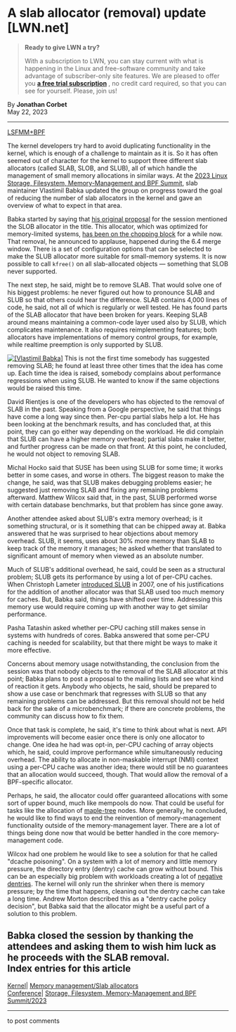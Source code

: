 # A slab allocator (removal) update [LWN.net]

> **Ready to give LWN a try?**
> 
> With a subscription to LWN, you can stay current with what is happening in the Linux and free-software community and take advantage of subscriber-only site features. We are pleased to offer you **[a free trial subscription](https://lwn.net/Promo/nst-trial/claim)** , no credit card required, so that you can see for yourself. Please, join us! 

By **Jonathan Corbet**  
May 22, 2023 

* * *

[LSFMM+BPF](/Articles/lsfmmbpf2023)

The kernel developers try hard to avoid duplicating functionality in the kernel, which is enough of a challenge to maintain as it is. So it has often seemed out of character for the kernel to support three different slab allocators (called SLAB, SLOB, and SLUB), all of which handle the management of small memory allocations in similar ways. At the [2023 Linux Storage, Filesystem, Memory-Management and BPF Summit](/Articles/lsfmmbpf2023), slab maintainer Vlastimil Babka updated the group on progress toward the goal of reducing the number of slab allocators in the kernel and gave an overview of what to expect in that area. 

Babka started by saying that [his original proposal](/ml/linux-mm/4b9fc9c6-b48c-198f-5f80-811a44737e5f@suse.cz/) for the session mentioned the SLOB allocator in the title. This allocator, which was optimized for memory-limited systems, [has been on the chopping block](/Articles/918344/) for a while now. That removal, he announced to applause, happened during the 6.4 merge window. There is a set of configuration options that can be selected to make the SLUB allocator more suitable for small-memory systems. It is now possible to call `kfree()` on all slab-allocated objects — something that SLOB never supported. 

The next step, he said, might be to remove SLAB. That would solve one of his biggest problems: he never figured out how to pronounce SLAB and SLUB so that others could hear the difference. SLAB contains 4,000 lines of code, he said, not all of which is regularly or well tested. He has found parts of the SLAB allocator that have been broken for years. Keeping SLAB around means maintaining a common-code layer used also by SLUB, which complicates maintenance. It also requires reimplementing features; both allocators have implementations of memory control groups, for example, while realtime preemption is only supported by SLUB. 

[![\[Vlastimil Babka\]](https://static.lwn.net/images/conf/2023/lsfmm/VlastimilBabka-sm.png)](/Articles/932206/) This is not the first time somebody has suggested removing SLAB; he found at least three other times that the idea has come up. Each time the idea is raised, somebody complains about performance regressions when using SLUB. He wanted to know if the same objections would be raised this time. 

David Rientjes is one of the developers who has objected to the removal of SLAB in the past. Speaking from a Google perspective, he said that things have come a long way since then. Per-cpu partial slabs help a lot. He has been looking at the benchmark results, and has concluded that, at this point, they can go either way depending on the workload. He did complain that SLUB can have a higher memory overhead; partial slabs make it better, and further progress can be made on that front. At this point, he concluded, he would not object to removing SLAB. 

Michal Hocko said that SUSE has been using SLUB for some time; it works better in some cases, and worse in others. The biggest reason to make the change, he said, was that SLUB makes debugging problems easier; he suggested just removing SLAB and fixing any remaining problems afterward. Matthew Wilcox said that, in the past, SLUB performed worse with certain database benchmarks, but that problem has since gone away. 

Another attendee asked about SLUB's extra memory overhead; is it something structural, or is it something that can be chipped away at. Babka answered that he was surprised to hear objections about memory overhead. SLUB, it seems, uses about 30% more memory than SLAB to keep track of the memory it manages; he asked whether that translated to significant amount of memory when viewed as an absolute number. 

Much of SLUB's additional overhead, he said, could be seen as a structural problem; SLUB gets its performance by using a lot of per-CPU caches. When Christoph Lameter [introduced SLUB](/Articles/229984/) in 2007, one of his justifications for the addition of another allocator was that SLAB used too much memory for caches. But, Babka said, things have shifted over time. Addressing this memory use would require coming up with another way to get similar performance. 

Pasha Tatashin asked whether per-CPU caching still makes sense in systems with hundreds of cores. Babka answered that some per-CPU caching is needed for scalability, but that there might be ways to make it more effective. 

Concerns about memory usage notwithstanding, the conclusion from the session was that nobody objects to the removal of the SLAB allocator at this point; Babka plans to post a proposal to the mailing lists and see what kind of reaction it gets. Anybody who objects, he said, should be prepared to show a use case or benchmark that regresses with SLUB so that any remaining problems can be addressed. But this removal should not be held back for the sake of a microbenchmark; if there are concrete problems, the community can discuss how to fix them. 

Once that task is complete, he said, it's time to think about what is next. API improvements will become easier once there is only one allocator to change. One idea he had was opt-in, per-CPU caching of array objects which, he said, could improve performance while simultaneously reducing overhead. The ability to allocate in non-maskable interrupt (NMI) context using a per-CPU cache was another idea; there would still be no guarantees that an allocation would succeed, though. That would allow the removal of a BPF-specific allocator. 

Perhaps, he said, the allocator could offer guaranteed allocations with some sort of upper bound, much like mempools do now. That could be useful for tasks like the allocation of [maple-tree](/Articles/845507/) nodes. More generally, he concluded, he would like to find ways to end the reinvention of memory-management functionality outside of the memory-management layer. There are a lot of things being done now that would be better handled in the core memory-management code. 

Wilcox had one problem he would like to see a solution for that he called "dcache poisoning". On a system with a lot of memory and little memory pressure, the directory entry (dentry) cache can grow without bound. This can be an especially big problem with workloads creating a lot of [negative dentries](/Articles/890025/). The kernel will only run the shrinker when there is memory pressure; by the time that happens, cleaning out the dentry cache can take a long time. Andrew Morton described this as a "dentry cache policy decision", but Babka said that the allocator might be a useful part of a solution to this problem. 

Babka closed the session by thanking the attendees and asking them to wish him luck as he proceeds with the SLAB removal.  
Index entries for this article  
---  
[Kernel](/Kernel/Index)| [Memory management/Slab allocators](/Kernel/Index#Memory_management-Slab_allocators)  
[Conference](/Archives/ConferenceIndex/)| [Storage, Filesystem, Memory-Management and BPF Summit/2023](/Archives/ConferenceIndex/#Storage_Filesystem_Memory-Management_and_BPF_Summit-2023)  
  


* * *

to post comments 

